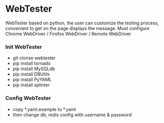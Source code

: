 # WebTester
WebTester based on python, the user can customize the testing process, convenient to get on the page displays the message. Must configure Chrome WebDriver / Firefox WebDriver / Remote WebDriver

### Init WebTester
* git clonse webtester
* pip install tornado
* pip install MySQLdb
* pip install DBUtils
* pip install PyYAML
* pip install splinter

### Config WebTester
* copy *.yaml.example to *.yaml
* then change db, redis config with username & password

